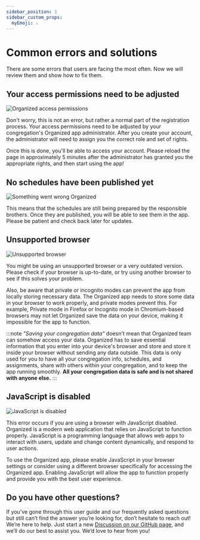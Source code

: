 ```yaml
---
sidebar_position: 1
sidebar_custom_props: 
  myEmoji: ⚠️
---
```


# Common errors and solutions

There are some errors that users are facing the most often. Now we will review them and show how to fix them.

## Your access permissions need to be adjusted

![Organized access permissions](./img/access-permissions.png)

Don't worry, this is not an error, but rather a normal part of the registration process. Your access permissions need to be adjusted by your congregation's Organized app administrator. After you create your account, the administrator will need to assign you the correct role and set of rights. 

Once this is done, you'll be able to access your account. Please reload the page in approximately 5 minutes after the administrator has granted you the appropriate rights, and then start using the app!

## No schedules have been published yet

![Something went wrong Organized](./img/no-schedules.png)

This means that the schedules are still being prepared by the responsible brothers. Once they are published, you will be able to see them in the app. Please be patient and check back later for updates. 

## Unsupported browser

![Unsupported browser](./img/unsupported-browser.png)

You might be using an unsupported browser or a very outdated version. Please check if your browser is up-to-date, or try using another browser to see if this solves your problem.

Also, be aware that private or incognito modes can prevent the app from locally storing necessary data. The Organized app needs to store some data in your browser to work properly, and private modes prevent this. For example, Private mode in Firefox or Incognito mode in Chromium-based browsers may not let Organized save the data on your device, making it impossible for the app to function.

:::note
_"Saving your congregation data"_ doesn't mean that Organized team can somehow access your data. Organized has to save essential information that you enter into your device's browser and store and store it inside your browser without sending any data outside. This data is only used for you to have all your congregation info, schedules, and assignments, share with others within your congregation, and to keep the app running smoothly. **All your congregation data is safe and is not shared with anyone else.**
:::


## JavaScript is disabled

![JavaScript is disabled](./img/js-disabled.png)

This error occurs if you are using a browser with JavaScript disabled. Organized is a modern web application that relies on JavaScript to function properly. JavaScript is a programming language that allows web apps to interact with users, update and change content dynamically, and respond to user actions.

To use the Organized app, please enable JavaScript in your browser settings or consider using a different browser specifically for accessing the Organized app. Enabling JavaScript will allow the app to function properly and provide you with the best user experience.

## Do you have other questions?

If you’ve gone through this user guide and our frequently asked questions but still can’t find the answer you’re looking for, don’t hesitate to reach out! We’re here to help. Just start a new [Discussion on our GitHub page](https://github.com/sws2apps/organized-app/discussions), and we’ll do our best to assist you. We’d love to hear from you!